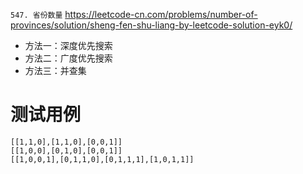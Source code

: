 
`547. 省份数量` https://leetcode-cn.com/problems/number-of-provinces/solution/sheng-fen-shu-liang-by-leetcode-solution-eyk0/
- 方法一：深度优先搜索
- 方法二：广度优先搜索
- 方法三：并查集

# 测试用例

```
[[1,1,0],[1,1,0],[0,0,1]]
[[1,0,0],[0,1,0],[0,0,1]]
[[1,0,0,1],[0,1,1,0],[0,1,1,1],[1,0,1,1]]
```

